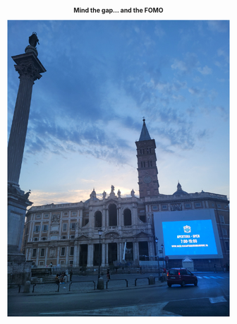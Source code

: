 <p align='center'><b>Mind the gap… and the FOMO</b></p>

<p align="center">
  <img src="image/20240721_202743.jpg" alt="Logo" width="1000" hight="100">
</p>

